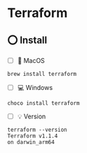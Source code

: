 # Terraform


## :o: Install

- [ ]  :apple: MacOS

```
brew install terraform
```

- [ ]  :computer: Windows

```
choco install terraform
```

- [ ] :bulb: Version

```
terraform --version
Terraform v1.1.4
on darwin_arm64
```

